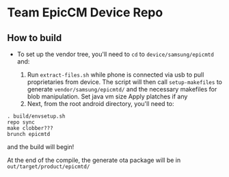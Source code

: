 Team EpicCM Device Repo
=======================

How to build
------------

* To set up the vendor tree, you'll need to `cd` to `device/samsung/epicmtd` and:

  1. Run `extract-files.sh` while phone is connected via usb to pull proprietaries from device. The script will then call `setup-makefiles` to generate `vendor/samsung/epicmtd/` and the necessary makefiles for blob manipulation.
Set java vm size
Apply platches if any
  2. Next, from the root android directory, you'll need to:

```
. build/envsetup.sh
repo sync
make clobber???
brunch epicmtd
```

and the build will begin!

At the end of the compile, the generate ota package will be in `out/target/product/epicmtd/`
